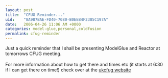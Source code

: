 ```yaml
---
layout: post
title:  "CFUG Reminder..."
uid:	"8A987BAE-FD40-7080-B0EEB4F2385C197A"
date:   2006-04-26 11:06 AM +0000
categories: model-glue,personal,coldfusion
permalink: cfug-reminder
---
```

Just a quick reminder that I shall be presenting ModelGlue and Reactor at tomorrows CFUG meeting. <br /><br />For more information about how to get there and times etc (it starts at 6:30 if I can get there on time!) check over at the <a href="http://www.ukcfug.org/index.cfm?objectid=643A62AF-F1FF-921E-1372A1B7B3FBECE4">ukcfug website</a>